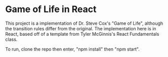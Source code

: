 

Game of Life in React
========

This project is a implementation of Dr. Steve Cox's "Game of Life", although the transition rules differ from the original. The implementation here is in React, based off of a template from Tyler McGinnis's React Fundamentals class. 

To run, clone the repo then enter, "npm install" then "npm start". 